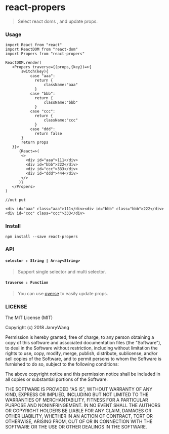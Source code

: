 # react-propers

> Select react doms , and update props.



### Usage

```
import React from "react"
import ReactDOM from "react-dom"
import Propers from "react-propers"

ReactDOM.render(
   <Propers traverse={(props,{key})=>{
       switch(key){
           case "aaa":
             return {
                 className:"aaa"
             }
           case "bbb":
             return {
                 className:"bbb"
             }
           case "ccc":
             return {
                 className:"ccc"
             }
           case "ddd":
             return false
       }
       return props
   }}>
      {React=>(
       <>
         <div id="aaa">111</div>
         <div id="bbb">222</div>
         <div id="ccc">333</div>
         <div id="ddd">444</div>
       </>
      )}
   </Propers>
)

//out put

<div id="aaa" class="aaa">111</div><div id="bbb" class="bbb">222</div><div id="ccc" class="ccc">333</div>
```



### Install

```
npm install --save react-propers
```

### API

#### `selector : String | Array<String>`

> Support single selector and multi selector.

#### `traverse : Function`

> You can use [qverse](https://github.com/janryWang/qverse) to easily update props.

### LICENSE

The MIT License (MIT)

Copyright (c) 2018 JanryWang

Permission is hereby granted, free of charge, to any person obtaining a copy of this software and associated documentation files (the "Software"), to deal in the Software without restriction, including without limitation the rights to use, copy, modify, merge, publish, distribute, sublicense, and/or sell copies of the Software, and to permit persons to whom the Software is furnished to do so, subject to the following conditions:

The above copyright notice and this permission notice shall be included in all copies or substantial portions of the Software.

THE SOFTWARE IS PROVIDED "AS IS", WITHOUT WARRANTY OF ANY KIND, EXPRESS OR IMPLIED, INCLUDING BUT NOT LIMITED TO THE WARRANTIES OF MERCHANTABILITY, FITNESS FOR A PARTICULAR PURPOSE AND NONINFRINGEMENT. IN NO EVENT SHALL THE AUTHORS OR COPYRIGHT HOLDERS BE LIABLE FOR ANY CLAIM, DAMAGES OR OTHER LIABILITY, WHETHER IN AN ACTION OF CONTRACT, TORT OR OTHERWISE, ARISING FROM, OUT OF OR IN CONNECTION WITH THE SOFTWARE OR THE USE OR OTHER DEALINGS IN THE SOFTWARE.